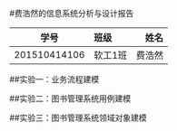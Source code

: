 #费浩然的信息系统分析与设计报告

|    学号   |       班级       |      姓名     |
|:-------:|:------------- | ----------:|
|   201510414106  |     软工1班     |   费浩然   |

##实验一：业务流程建模


##实验二：图书管理系统用例建模


##实验三：图书管理系统领域对象建模